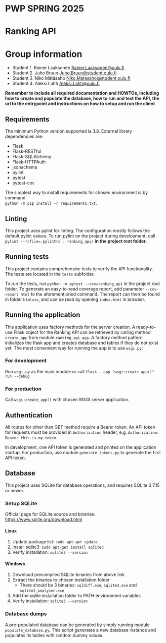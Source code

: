 # PWP SPRING 2025
# Ranking API
# Group information
* Student 1. Rainer Laaksonen  Rainer.Laaksonen@oulu.fi
* Student 2. Juho Bruun  Juho.Bruun@student.oulu.fi
* Student 3. Niko Mätäsaho  Niko.Matasaho@student.oulu.fi
* Student 4. Aleksi Lahti Aleksi.Lahti@oulu.fi

__Remember to include all required documentation and HOWTOs, including how to create and populate the database, how to 
run and test the API, the url to the entrypoint and instructions on how to setup and run the client__


## Requirements

The minimum Python version supported is 3.8. External library dependencies are:

- Flask
- Flask-RESTful
- Flask-SQLAlchemy
- Flask-HTTPAuth
- jsonschema
- pylint
- pytest
- pytest-cov

The simplest way to install requirements for chosen environment is by command  
`python -m pip install -r requirements.txt`.

## Linting

This project uses pylint for linting. The configuration mostly follows the default pylint values. 
To run pylint on the project during development, call `pylint --rcfile=.pylintrc . ranking_api/` **in the project root folder**.

## Running tests

This project contains comprehensive tests to verify the API functionality. The tests are located in the `tests` 
subfolder.

To run the tests, run `python -m pytest --cov=ranking_api` in the project root folder. To generate an 
easy-to-read coverage report, add parameter `--cov-report html` to the aforementioned command. The report can then 
be found in folder `htmlcov`, and can be read by opening `index.html` in browser.

## Running the application

This application uses factory methods for the server creation. A ready-to-use Flask object for the Ranking API can be 
retrieved by calling method `create_app` from module `ranking_api.app`. A factory method pattern initializes the 
flask app and creates database and tables if they do not exist yet. The most convenient way for running the app is to 
use `wsgi.py`:

### For development

Run `wsgi.py` as the main module or call `flask --app "wsgi:create_app()" run --debug`

### For production

Call `wsgi:create_app()` with chosen WSGI server application.

## Authentication

All routes for other than GET method require a Bearer token. An API token for requests must be provided in 
`Authorization` header, e.g. `Authorization: Bearer this-is-my-token`.

In development, one API token is generated and printed on the application startup. For production, use module 
`generate_tokens.py` to generate the first API token.

## Database

This project uses SQLite for database operations, and requires SQLite 3.7.15 or newer.

### Setup SQLite

Official page for SQLite source and binaries: https://www.sqlite.org/download.html

#### Linux

1. Update package list: `sudo apt-get update`
2. Install sqlite3: `sudo apt-get install sqlite3`
3. Verify installation: `sqlite3 --version`

#### Windows

1. Download precompiled SQLite binaries from above link
2. Extract the binaries to chosen installation folder
   - There should be 3 binaries: `sqldiff.exe`, `sqlite3.exe` and `sqlite3_analyzer.exe`
3. Add the sqlite installation folder to PATH environment variables
4. Verify installation: `sqlite3 --version`

### Database dumps

A pre-populated database can be generated by simply running module `populate_database.py`. This script generates
a new database instance and populates its tables with random dummy values.
